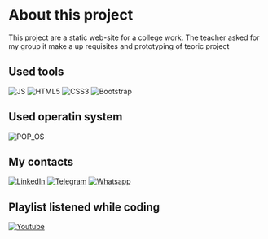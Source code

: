 # About this project
This project are a static web-site for a college work. The teacher asked for my group it make a up requisites and prototyping of teoric project

## Used tools
![JS](https://img.shields.io/badge/JavaScript-323330?style=for-the-badge&logo=javascript&logoColor=F7DF1E)
![HTML5](https://img.shields.io/badge/HTML5-E34F26?style=for-the-badge&logo=html5&logoColor=white)
![CSS3](https://img.shields.io/badge/CSS3-1572B6?style=for-the-badge&logo=css3&logoColor=white)
![Bootstrap](https://img.shields.io/badge/Bootstrap-563D7C?style=for-the-badge&logo=bootstrap&logoColor=white)

## Used operatin system
![POP_OS](https://img.shields.io/badge/Pop!_OS-1793D1?style=for-the-badge&logo=Pop!_OS&logoColor=white)

## My contacts
[![LinkedIn](https://img.shields.io/badge/LinkedIn-0077B5?style=for-the-badge&logo=linkedin&logoColor=white)](https://www.linkedin.com/in/raphael-azambuja-15001a212/)
[![Telegram](https://img.shields.io/badge/Telegram-2CA5E0?style=for-the-badge&logo=telegram&logoColor=white)](https://t.me/RaphaelAzambuja)
[![Whatsapp](https://img.shields.io/badge/WhatsApp-25D366?style=for-the-badge&logo=whatsapp&logoColor=white)](https://api.whatsapp.com/send/?phone=554899341106&text&type=phone_number&app_absent=0)

## Playlist listened while coding
[![Youtube](https://img.shields.io/badge/YouTube-FF0000?style=for-the-badge&logo=youtube&logoColor=white)](https://music.youtube.com/browse/VLPLFlBwRR-pMPGnLoUuBa_bDaCBEp3gBTs6)
